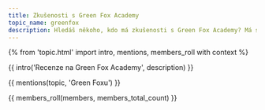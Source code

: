 ```yaml
---
title: Zkušenosti s Green Fox Academy
topic_name: greenfox
description: Hledáš někoho, kdo má zkušenosti s Green Fox Academy? Má smysl hlásit se na jejich kurzy? Vyplatí se ti učit se programování na kurzu typu bootcamp? Když neprojdeš jejich přijímacím řízením s kognitivním testem a psycholožkou, znamená to, že se nehodíš do IT? Jak funguje záruka pracovního umístění?
---
```

{% from 'topic.html' import intro, mentions, members_roll with context %}

{{ intro('Recenze na Green Fox Academy', description) }}

{{ mentions(topic, 'Green Foxu') }}

{{ members_roll(members, members_total_count) }}

